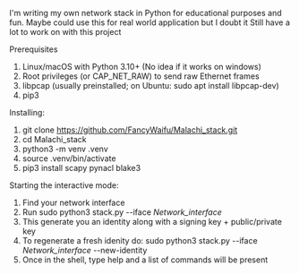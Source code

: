 I'm writing my own network stack in Python for educational purposes and fun. Maybe could use this for real world application but I doubt it
Still have a lot to work on with this project

Prerequisites
1) Linux/macOS with Python 3.10+ (No idea if it works on windows)
2) Root privileges (or CAP_NET_RAW) to send raw Ethernet frames
3) libpcap (usually preinstalled; on Ubuntu: sudo apt install libpcap-dev)
4) pip3

Installing:
1) git clone https://github.com/FancyWaifu/Malachi_stack.git
2) cd Malachi_stack
3) python3 -m venv .venv
4) source .venv/bin/activate
5) pip3 install scapy pynacl blake3

Starting the interactive mode:
1) Find your network interface
2) Run sudo python3 stack.py --iface *Network_interface*
3) This generate you an identity along with a signing key + public/private key
4) To regenerate a fresh idenity do: sudo python3 stack.py --iface *Network_interface* --new-identity
5) Once in the shell, type help and a list of commands will be present
